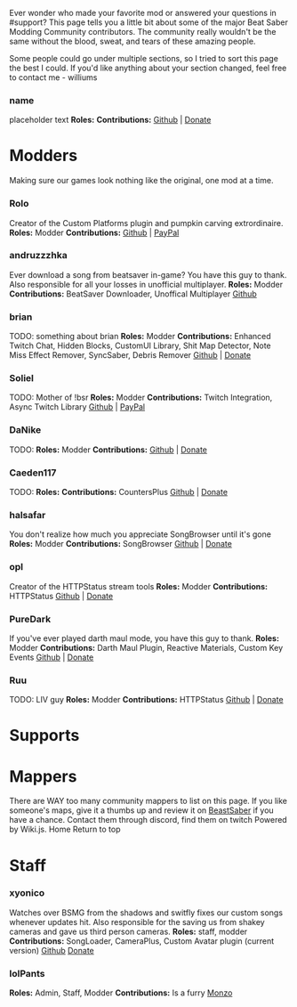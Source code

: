 <!-- TITLE: Donate -->
<!-- SUBTITLE: Headpats are nice but they can't buy ramen -->

Ever wonder who made your favorite mod or answered your questions in #support? This page tells you a little bit about some of the major Beat Saber Modding Community contributors. The community really wouldn't be the same without the blood, sweat, and tears of these amazing people.

Some people could go under multiple sections, so I tried to sort this page the best I could. If you'd like anything about your section changed, feel free to contact me - williums


### name
placeholder text
**Roles:**
**Contributions:**
[Github]() | [Donate]()


# Modders
Making sure our games look nothing like the original, one mod at a time.

### Rolo
Creator of the Custom Platforms plugin and pumpkin carving extrordinaire.
**Roles:** Modder
**Contributions:**
[Github](https://github.com/rolopogo) | [PayPal](https://www.paypal.me/RobynLovett)

### andruzzzhka
Ever download a song from beatsaver in-game? You have this guy to thank. Also responsible for all your losses in unofficial multiplayer.
**Roles:** Modder
**Contributions:** BeatSaver Downloader, Unoffical Multiplayer
[Github](https://github.com/andruzzzhka)

### brian
TODO: something about brian
**Roles:** Modder
**Contributions:** Enhanced Twitch Chat, Hidden Blocks, CustomUI Library, Shit Map Detector, Note Miss Effect Remover, SyncSaber, Debris Remover
[Github](https://github.com/brian91292) | [Donate]()


### Soliel
TODO: Mother of !bsr
**Roles:** Modder
**Contributions:** Twitch Integration, Async Twitch Library
[Github](https://github.com/soliel) | [PayPal](https://streamlabs.com/soliela)


### DaNike
TODO:
**Roles:** Modder
**Contributions:**
[Github]() | [Donate]()

### Caeden117
TODO:
**Roles:**
**Contributions:** CountersPlus
[Github](https://github.com/caeden117) | [Donate]()

### halsafar
You don't realize how much you appreciate SongBrowser until it's gone
**Roles:** Modder
**Contributions:** SongBrowser
[Github](https://github.com/halsafar) | [Donate]()

### opl
Creator of the HTTPStatus stream tools
**Roles:** Modder
**Contributions:** HTTPStatus
[Github](https://github.com/opl-) | [Donate]()

### PureDark
If you've ever played darth maul mode, you have this guy to thank.
**Roles:** Modder
**Contributions:** Darth Maul Plugin, Reactive Materials, Custom Key Events
[Github](https://github.com/PureDark) | [Donate]()

### Ruu
TODO: LIV guy
**Roles:** Modder
**Contributions:** HTTPStatus
[Github](https://github.com/opl-) | [Donate]()


# Supports

# Mappers
There are WAY too many community mappers to list on this page. If you like someone's maps, give it a thumbs up and review it on [BeastSaber](https://bsaber.com) if you have a chance. Contact them through discord, find them on twitch
Powered by Wiki.js.
Home
Return to top

# Staff

### xyonico
Watches over BSMG from the shadows and switfly fixes our custom songs whenever updates hit. Also responsible for the saving us from shakey cameras and gave us third person cameras.
**Roles:** staff, modder​
**Contributions:** SongLoader, CameraPlus, Custom Avatar plugin (current version)
[Github](https://github.com/xyonico/) [Donate](https://www.paypal.com/cgi-bin/webscr?cmd=_s-xclick&hosted_button_id=RRQ2MBEEEW63A)

### lolPants
**Roles:** Admin, Staff, Modder
**Contributions:** Is a furry
[Monzo](https://monzo.me/jackbaron)